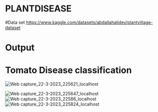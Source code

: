# PLANTDISEASE
#Data set https://www.kaggle.com/datasets/abdallahalidev/plantvillage-dataset
# Output
# Tomato Disease classification
![Web capture_22-3-2023_225621_localhost](https://user-images.githubusercontent.com/114800360/226988792-648ef4c7-54ed-4b28-b680-39f3100be6a5.jpeg)

![Web capture_22-3-2023_225647_localhost](https://user-images.githubusercontent.com/114800360/226988823-a16791ff-92ef-4fd9-bb4a-35071a7888cd.jpeg)
![Web capture_22-3-2023_22586_localhost](https://user-images.githubusercontent.com/114800360/226988848-3e863557-edf9-4744-9fd8-bfa04c432111.jpeg)
![Web capture_22-3-2023_225824_localhost](https://user-images.githubusercontent.com/114800360/226988880-0115059a-d190-4794-976e-5f6eb4ef9229.jpeg)
